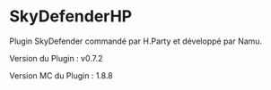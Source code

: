 # SkyDefenderHP
Plugin SkyDefender commandé par H.Party et développé par Namu.

Version du Plugin : v0.7.2

Version MC du Plugin : 1.8.8
